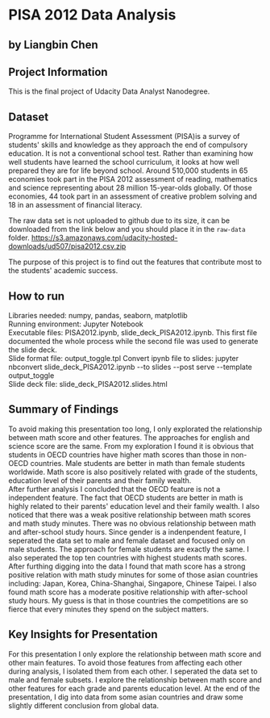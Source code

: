 # PISA 2012 Data Analysis
## by Liangbin Chen

## Project Information

This is the final project of Udacity Data Analyst Nanodegree.

## Dataset

Programme for International Student Assessment (PISA)is a survey of students' skills and knowledge as they approach the end of compulsory education. It is not a conventional school test. Rather than examining how well students have learned the school curriculum, it looks at how well prepared they are for life beyond school. 
Around 510,000 students in 65 economies took part in the PISA 2012 assessment of reading, mathematics and science representing about 28 million 15-year-olds globally. Of those economies, 44 took part in an assessment of creative problem solving and 18 in an assessment of financial literacy.

The raw data set is not uploaded to github due to its size, it can be downloaded 
from the link below and you should place it in the `raw-data` folder.
https://s3.amazonaws.com/udacity-hosted-downloads/ud507/pisa2012.csv.zip

The purpose of this project is to find out the features that contribute most to the students' academic success.

## How to run

Libraries needed: numpy, pandas, seaborn, matplotlib  
Running environment: Jupyter Notebook  
Executable files: PISA2012.ipynb, slide_deck_PISA2012.ipynb. This first file documented the whole process while the second file was used to generate the slide deck.  
Slide format file: output_toggle.tpl
Convert ipynb file to slides: jupyter nbconvert slide_deck_PISA2012.ipynb --to slides --post serve --template output_toggle   
Slide deck file: slide_deck_PISA2012.slides.html

## Summary of Findings

To avoid making this presentation too long, I only explorated the relationship between math score and other features. The approaches for english and science score are the same.
From my exploration I found it is obvious that students in OECD countries have higher math scores than those in non-OECD countries. Male students are better in math than female students worldwide. Math score is also positively related with grade of the students, education level of their parents and their family wealth.   
After further analysis I concluded that the OECD feature is not a independent feature. The fact that OECD students are better in math is highly related to their parents' education level and their family wealth. 
I also noticed that there was a weak positive relationship between math scores and math study minutes. There was no obvious relationship between math and after-school study hours.
Since gender is a indenpendent feature, I seperated the data set to male and female dataset and focused only on male students. The approach for female students are exactly the same. 
I also seperated the top ten countries with highest students math scores. After furthing digging into the data I found that math score has a strong positive relation with math study minutes for some of those asian countries including: Japan, Korea, China-Shanghai, Singapore, Chinese Taipei. I also found math score has a moderate positive relationship with after-school study hours. My guess is that in those countries the competitions are so fierce that every minutes they spend on the subject matters.

## Key Insights for Presentation

For this presentation I only explore the relationship between math score and other main features. To avoid those features from affecting each other during analysis, I isolated them from each other. I seperated the data set to male and female subsets. I explore the relationship between math score and other features for each grade and parents education level. At the end of the presentation, I dig into data from some asian countries and draw some slightly different conclusion from global data. 


